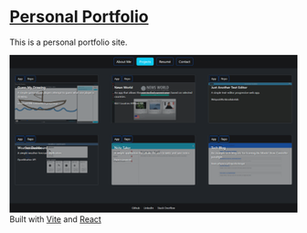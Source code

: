 # [Personal Portfolio](https://maxwell-rice-fsd.netlify.app/)

This is a personal portfolio site.

![Portfolio](./public/images/PortfolioScreenshot.png)
Built with [Vite](https://vitejs.dev/) and [React](https://react.dev/)